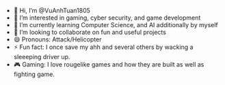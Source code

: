 - 👋 Hi, I’m @VuAnhTuan1805
- 👀 I’m interested in gaming, cyber security, and game development
- 🌱 I’m currently learning Computer Science, and AI additionally by myself
- 💞️ I’m looking to collaborate on fun and useful projects
- 😄 Pronouns: Attack/Helicopter
- ⚡ Fun fact: I once save my ahh and several others by wacking a sleeeping driver up.
- 🎮 Gaming: I love rougelike games and how they are built as well as fighting game.

<!---
VuAnhTuan1805/VuAnhTuan1805 is a ✨ special ✨ repository because its `README.md` (this file) appears on your GitHub profile.
You can click the Preview link to take a look at your changes.
--->
